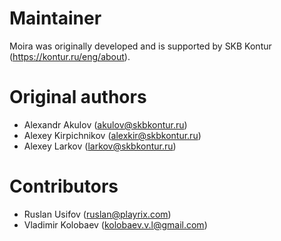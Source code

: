 # Maintainer
Moira was originally developed and is supported by SKB Kontur (https://kontur.ru/eng/about).

# Original authors
- Alexandr Akulov (akulov@skbkontur.ru)
- Alexey Kirpichnikov (alexkir@skbkontur.ru)
- Alexey Larkov (larkov@skbkontur.ru)

# Contributors
- Ruslan Usifov (ruslan@playrix.com)
- Vladimir Kolobaev (kolobaev.v.l@gmail.com)
